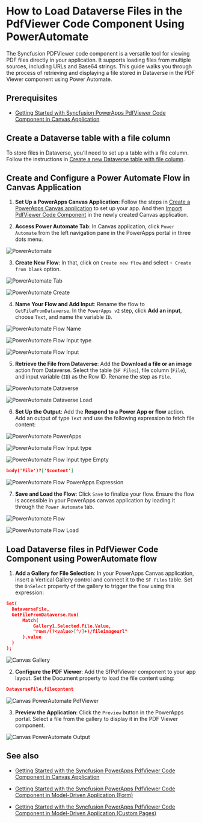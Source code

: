 # How to Load Dataverse Files in the PdfViewer Code Component Using PowerAutomate

The Syncfusion PDFViewer code component is a versatile tool for viewing PDF files directly in your application. It supports loading files from multiple sources, including URLs and Base64 strings. This guide walks you through the process of retrieving and displaying a file stored in Dataverse in the PDF Viewer component using Power Automate.

## Prerequisites

- [Getting Started with Syncfusion PowerApps PdfViewer Code Component in Canvas Application](../pdfviewer/getting-started-with-canvas.md)

## Create a Dataverse table with a file column

To store files in Dataverse, you’ll need to set up a table with a file column. Follow the instructions in [Create a new Dataverse table with file column](../common/faq.md#how-to-create-a-dataverse-table-with-a-file-column-for-storing-files).

## Create and Configure a Power Automate Flow in Canvas Application

1. **Set Up a PowerApps Canvas Application**: Follow the steps in [Create a PowerApps Canvas application](./getting-started-with-canvas.md#create-a-powerapps-canvas-application) to set up your app. And then [Import PdfViewer Code Component](./getting-started-with-canvas.md#import-syncfusion-powerapps-pdfviewer-code-component-into-canvas-application) in the newly created Canvas application.

2. **Access Power Automate Tab**: In Canvas application, click `Power Automate` from the left navigation pane in the PowerApps portal in three dots menu.

  ![PowerAutomate](../images/pdfviewer//CV-PowerAutomate.png)

3. **Create New Flow**: In that, click on `Create new flow` and select `+ Create from blank` option.

  ![PowerAutomate Tab](../images/pdfviewer/CV-PowerAutomate-Tab.png)

  ![PowerAutomate Create](../images/pdfviewer/CV-PowerAutomate-Create.png)

4. **Name Your Flow and Add Input**: Rename the flow to `GetFileFromDataverse`. In the `PowerApps v2` step, click **Add an input**, choose `Text`, and name the variable `ID`.

  ![PowerAutomate Flow Name](../images/pdfviewer/PA-Flow-Name.png)

  ![PowerAutomate Flow Input type](../images/pdfviewer/PA-Flow-Input-Type.png)

  ![PowerAutomate Flow Input](../images/pdfviewer/PA-Flow-Input.png)

5. **Retrieve the File from Dataverse**: Add the **Download a file or an image** action from Dataverse. Select the table (`SF Files`), file column (`File`), and input variable (`ID`) as the Row ID. Rename the step as `File`.

  ![PowerAutomate Dataverse](../images/pdfviewer/PA-Flow-Dataverse.png)

  ![PowerAutomate Dataverse Load](../images/pdfviewer/PA-Flow-Dataverse-Load.png)

6. **Set Up the Output**: Add the **Respond to a Power App or flow** action. Add an output of type `Text` and use the following expression to fetch file content:

  ![PowerAutomate PowerApps](../images/pdfviewer/PA-Flow-PowerApps.png)

  ![PowerAutomate Flow Input type](../images/pdfviewer/PA-Flow-Input-Type.png)

  ![PowerAutomate Flow Input type Empty](../images/pdfviewer/PA-Flow-PowerApps-Input-Empty.png)

  ```json
  body('File')?['$content']
  ```

  ![PowerAutomate Flow PowerApps Expression](../images/pdfviewer/PA-Flow-PowerApps-Expression.png)

7. **Save and Load the Flow**: Click `Save` to finalize your flow. Ensure the flow is accessible in your PowerApps canvas application by loading it through the `Power Automate` tab.

  ![PowerAutomate Flow](../images/pdfviewer/PA-Flow.png)

  ![PowerAutomate Flow Load](../images/pdfviewer/CV-PowerAutomate-Load-Flow.png)

## Load Dataverse files in PdfViewer Code Component using PowerAutomate flow

1. **Add a Gallery for File Selection**: In your PowerApps Canvas application, insert a Vertical Gallery control and connect it to the `SF Files` table. Set the `OnSelect` property of the gallery to trigger the flow using this expression:

  ```json
  Set(
    DataverseFile,
    GetFileFromDataverse.Run(
        Match(
            Gallery1.Selected.File.Value,
            "rows/(?<value>[^/]+)/fileimageurl"
        ).value
    )
  );
  ```

  ![Canvas Gallery](../images/pdfviewer/CV-PowerAutomate-Gallery.png)

2. **Configure the PDF Viewer**: Add the SfPdfViewer component to your app layout. Set the Document property to load the file content using:

  ```json
  DataverseFile.filecontent
  ```

  ![Canvas PowerAutomate PdfViewer](../images/pdfviewer/CV-PowerAutomate-PdfViewer.png)

3. **Preview the Application**: Click the `Preview` button in the PowerApps portal. Select a file from the gallery to display it in the PDF Viewer component.

  ![Canvas PowerAutomate Output](../images/pdfviewer/CV-PowerAutomate-Output.png)

## See also

- [Getting Started with the Syncfusion PowerApps PdfViewer Code Component in Canvas Application](getting-started-with-canvas.md)

- [Getting Started with the Syncfusion PowerApps PdfViewer Code Component in Model-Driven Application (Form)](getting-started-with-model-driven-form.md)

- [Getting Started with the Syncfusion PowerApps PdfViewer Code Component in Model-Driven Application (Custom Pages)](getting-started-with-model-driven-custom-pages.md)
